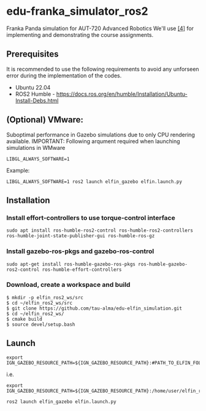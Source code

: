 # edu-franka_simulator_ros2
Franka Panda simulation for AUT-720 Advanced Robotics
We'll use [[4]](https://github.com/modulabs/arm-control) for implementing and demonstrating the course assignments. 

## Prerequisites
It is recommended to use the following requirements to avoid any unforseen error during the implementation of the codes.

- Ubuntu 22.04
- ROS2 Humble - https://docs.ros.org/en/humble/Installation/Ubuntu-Install-Debs.html


## (Optional) VMware:
Suboptimal performance in Gazebo simulations due to only CPU rendering available. 
IMPORTANT: Following arqument required when launching simulations in WMware

```
LIBGL_ALWAYS_SOFTWARE=1
```
Example:
```
LIBGL_ALWAYS_SOFTWARE=1 ros2 launch elfin_gazebo elfin.launch.py
```



## Installation
### Install effort-controllers to use torque-control interface
```
sudo apt install ros-humble-ros2-control ros-humble-ros2-controllers ros-humble-joint-state-publisher-gui ros-humble-ros-gz
```
### Install gazebo-ros-pkgs and gazebo-ros-control
```
sudo apt-get install ros-humble-gazebo-ros-pkgs ros-humble-gazebo-ros2-control ros-humble-effort-controllers
```
### Download, create a workspace and build 
    $ mkdir -p elfin_ros2_ws/src
    $ cd ~/elfin_ros2_ws/src
    $ git clone https://github.com/tau-alma/edu-elfin_simulation.git
    $ cd ~/elfin_ros2_ws/
    $ cmake build
    $ source devel/setup.bash

## Launch
```
export IGN_GAZEBO_RESOURCE_PATH=${IGN_GAZEBO_RESOURCE_PATH}:#PATH_TO_ELFIN_FOLDER
```
i.e. 
```
export IGN_GAZEBO_RESOURCE_PATH=${IGN_GAZEBO_RESOURCE_PATH}:/home/user/elfin_ros2_ws/src/elfin
```
```
ros2 launch elfin_gazebo elfin.launch.py
```
